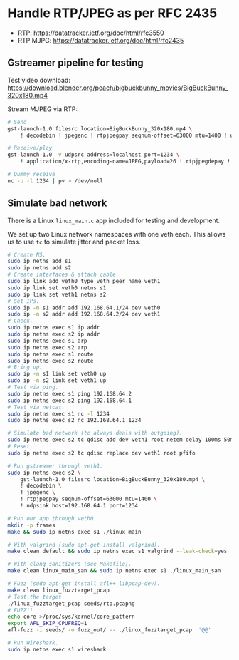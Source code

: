 # Handle RTP/JPEG as per RFC 2435

- RTP: https://datatracker.ietf.org/doc/html/rfc3550
- RTP MJPG: https://datatracker.ietf.org/doc/html/rfc2435

## Gstreamer pipeline for testing

Test video download: https://download.blender.org/peach/bigbuckbunny_movies/BigBuckBunny_320x180.mp4

Stream MJPEG via RTP:
```bash
# Send
gst-launch-1.0 filesrc location=BigBuckBunny_320x180.mp4 \
    ! decodebin ! jpegenc ! rtpjpegpay seqnum-offset=63000 mtu=1400 ! udpsink host=127.0.0.1 port=1234

# Receive/play
gst-launch-1.0 -v udpsrc address=localhost port=1234 \
    ! application/x-rtp,encoding-name=JPEG,payload=26 ! rtpjpegdepay ! jpegdec ! videoconvert ! videoscale ! autovideosink

# Dummy receive
nc -u -l 1234 | pv > /dev/null
```

## Simulate bad network

There is a Linux `linux_main.c` app included for testing and development.

We set up two Linux network namespaces with one veth each.
This allows us to use `tc` to simulate jitter and packet loss.

```bash
# Create NS.
sudo ip netns add s1
sudo ip netns add s2
# Create interfaces & attach cable.
sudo ip link add veth0 type veth peer name veth1
sudo ip link set veth0 netns s1
sudo ip link set veth1 netns s2
# Set IPs.
sudo ip -n s1 addr add 192.168.64.1/24 dev veth0
sudo ip -n s2 addr add 192.168.64.2/24 dev veth1
# Check.
sudo ip netns exec s1 ip addr
sudo ip netns exec s2 ip addr
sudo ip netns exec s1 arp
sudo ip netns exec s2 arp
sudo ip netns exec s1 route
sudo ip netns exec s2 route
# Bring up.
sudo ip -n s1 link set veth0 up
sudo ip -n s2 link set veth1 up
# Test via ping.
sudo ip netns exec s1 ping 192.168.64.2
sudo ip netns exec s2 ping 192.168.64.1
# Test via netcat.
sudo ip netns exec s1 nc -l 1234
sudo ip netns exec s2 nc 192.168.64.1 1234

# Simulate bad network (tc always deals with outgoing).
sudo ip netns exec s2 tc qdisc add dev veth1 root netem delay 100ms 50ms 50% loss 10%
# Reset.
sudo ip netns exec s2 tc qdisc replace dev veth1 root pfifo

# Run gstreamer through veth1.
sudo ip netns exec s2 \
    gst-launch-1.0 filesrc location=BigBuckBunny_320x180.mp4 \
    ! decodebin \
    ! jpegenc \
    ! rtpjpegpay seqnum-offset=63000 mtu=1400 \
    ! udpsink host=192.168.64.1 port=1234

# Run our app through veth0.
mkdir -p frames
make && sudo ip netns exec s1 ./linux_main

# With valgrind (sudo apt-get install valgrind).
make clean default && sudo ip netns exec s1 valgrind --leak-check=yes ./linux_main

# With clang sanitizers (see Makefile).
make clean linux_main_san && sudo ip netns exec s1 ./linux_main_san

# Fuzz (sudo apt-get install afl++ libpcap-dev).
make clean linux_fuzztarget_pcap
# Test the target
./linux_fuzztarget_pcap seeds/rtp.pcapng
# FUZZ!!
echo core >/proc/sys/kernel/core_pattern
export AFL_SKIP_CPUFREQ=1
afl-fuzz -i seeds/ -o fuzz_out/ -- ./linux_fuzztarget_pcap  '@@'

# Run Wireshark.
sudo ip netns exec s1 wireshark
```
